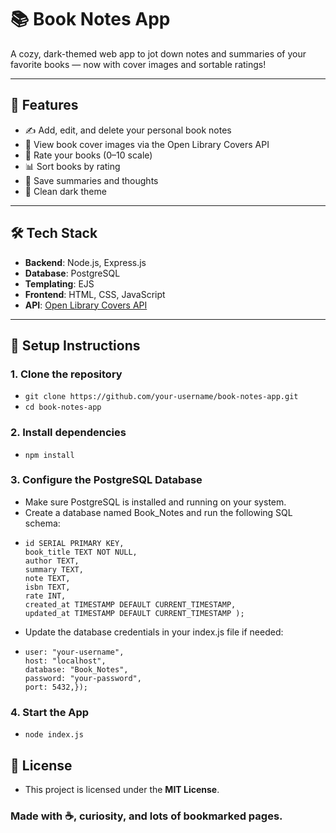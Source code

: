 # 📚 Book Notes App

A cozy, dark-themed web app to jot down notes and summaries of your favorite books — now with cover images and sortable ratings!

---

## 🌟 Features

- ✍️ Add, edit, and delete your personal book notes  
- 📖 View book cover images via the Open Library Covers API  
- 🔢 Rate your books (0–10 scale)  
- 📊 Sort books by rating  
- 🧠 Save summaries and thoughts  
- 🌙 Clean dark theme

---

## 🛠️ Tech Stack

- **Backend**: Node.js, Express.js  
- **Database**: PostgreSQL  
- **Templating**: EJS  
- **Frontend**: HTML, CSS, JavaScript  
- **API**: [Open Library Covers API](https://openlibrary.org/dev/docs/api/covers)

---

## 💾 Setup Instructions

### 1. Clone the repository
- ```git clone https://github.com/your-username/book-notes-app.git```
- ```cd book-notes-app```

### 2. Install dependencies
- ```npm install```
### 3. Configure the PostgreSQL Database
- Make sure PostgreSQL is installed and running on your system.
- Create a database named Book_Notes and run the following SQL schema:
- ```CREATE TABLE book_notes (
  id SERIAL PRIMARY KEY,
  book_title TEXT NOT NULL,
  author TEXT,
  summary TEXT,
  note TEXT,
  isbn TEXT,
  rate INT,
  created_at TIMESTAMP DEFAULT CURRENT_TIMESTAMP,
  updated_at TIMESTAMP DEFAULT CURRENT_TIMESTAMP ); 
- Update the database credentials in your index.js file if needed:
- ```const db = new pg.Client({
  user: "your-username",
  host: "localhost",
  database: "Book_Notes",
  password: "your-password",
  port: 5432,});
### 4. Start the App
- ```node index.js```

## 📜 License
- This project is licensed under the **MIT License**.

### Made with ☕, curiosity, and lots of bookmarked pages.
